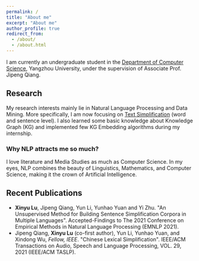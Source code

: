 ```yaml
---
permalink: /
title: "About me"
excerpt: "About me"
author_profile: true
redirect_from: 
  - /about/
  - /about.html
---
```


I am currently an undergraduate student in the [Department of Computer Science](http://xxgcxy.yzu.edu.cn/), Yangzhou University, under the supervision of Associate Prof. Jipeng Qiang.

## Research

My research interests mainly lie in Natural Language Processing and Data Mining. More specifically, I am now focusing on [Text Simplification](http://nlpprogress.com/english/simplification.html) (word and sentence level). I also learned some basic knowledge about Knowledge Graph (KG) and implemented few KG Embedding algorithms during my internship.

### Why NLP attracts me so much?

I love literature and Media Studies as much as Computer Science. In my eyes, NLP combines the beauty of Linguistics, Mathematics, and Computer Science, making it the crown of Artificial Intelligence.

## Recent Publications

- **Xinyu Lu**, Jipeng Qiang, Yun Li, Yunhao Yuan and Yi Zhu. "An Unsupervised Method for Building Sentence Simplification Corpora in Multiple Languages". Accepted-Findings to The 2021 Conference on Empirical Methods in Natural Language Processing (EMNLP 2021).
- Jipeng Qiang,  **Xinyu Lu** (co-first author), Yun Li, Yunhao Yuan, and Xindong Wu, *Fellow, IEEE*. "Chinese Lexical Simplification". IEEE/ACM Transactions on Audio, Speech and Language Processing, VOL. 29, 2021 (IEEE/ACM TASLP).
